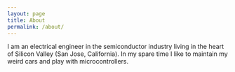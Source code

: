 ```yaml
---
layout: page
title: About
permalink: /about/
---
```


I am an electrical engineer in the semiconductor industry living in the heart of Silicon Valley (San Jose, California). In my spare time I like to maintain my weird cars and play with microcontrollers.
